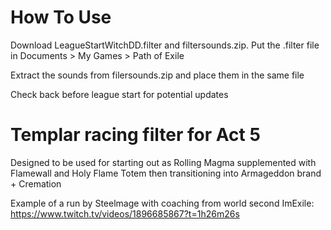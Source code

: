 # How To Use
Download LeagueStartWitchDD.filter and filtersounds.zip. Put the .filter file in Documents > My Games > Path of Exile

Extract the sounds from filersounds.zip and place them in the same file

Check back before league start for potential updates

# Templar racing filter for Act 5
Designed to be used for starting out as Rolling Magma supplemented with Flamewall and Holy Flame Totem then transitioning into Armageddon brand + Cremation

Example of a run by Steelmage with coaching from world second ImExile: https://www.twitch.tv/videos/1896685867?t=1h26m26s
